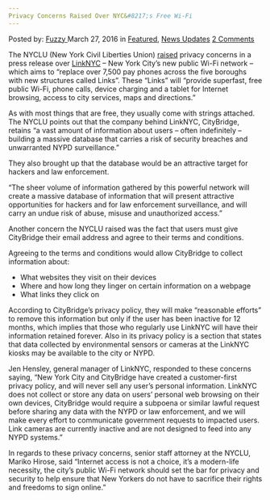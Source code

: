 ```yaml
---
Privacy Concerns Raised Over NYC&#8217;s Free Wi-Fi
---
```

<article class="post-listing post-13579 post type-post status-publish format-standard has-post-thumbnail hentry  tag-concerns tag-free tag-nycs tag-privacy tag-raised tag-wifi">
    <div class="post-inner">
        <span>Posted by: <a href="https://www.deepdotweb.com/author/fuzzy/" title="">Fuzzy </a></span>
    <span>March 27, 2016</span>
    <span>in <a href="https://www.deepdotweb.com/category/deepdot-news/" rel="category tag">Featured</a>, <a href="https://www.deepdotweb.com/category/news-updates/" rel="category tag">News Updates</a></span>
    <span><a href="https://www.deepdotweb.com/2016/03/27/privacy-concerns-raised-nycs-free-wi-fi/#comments">2 Comments</a></span>
    </p>
    <div class="clear"></div>
    <div class="entry">
    <p>The NYCLU (New York Civil Liberties Union) <a href="http://www.nyclu.org/news/citys-public-wi-fi-raises-privacy-concerns">raised</a> privacy concerns in a press release over <a href="https://www.link.nyc/">LinkNYC</a> – New York City&#8217;s new public Wi-Fi network –  which aims to “replace over 7,500 pay phones across the five boroughs with new structures called Links”. These “Links” will “provide superfast, free public Wi-Fi, phone calls, device charging and a tablet for Internet browsing, access to city services, maps and directions.”</p>
    <p>As with most things that are free, they usually come with strings attached. The NYCLU points out that the company behind LinkNYC, CityBridge, retains “a vast amount of information about users – often indefinitely – building a massive database that carries a risk of security breaches and unwarranted NYPD surveillance.”</p>
    <p>They also brought up that the database would be an attractive target for hackers and law enforcement.</p>
    <p>“The sheer volume of information gathered by this powerful network will create a massive database of information that will present attractive opportunities for hackers and for law enforcement surveillance, and will carry an undue risk of abuse, misuse and unauthorized access.”</p>
    <p>Another concern the NYCLU raised was the fact that users must give CityBridge their email address and agree to their terms and conditions.</p>
    <p>Agreeing to the terms and conditions would allow CityBridge to collect information about:</p>
    <ul>
    <li>What websites they visit on their devices</li>
    <li>Where and how long they linger on certain information on a webpage</li>
    <li>What links they click on</li>
    </ul>
    <p>According to CityBridge&#8217;s privacy policy, they will make “reasonable efforts” to remove this information but only if the user has been inactive for 12 months, which implies that those who regularly use LinkNYC will have their information retained forever. Also in its privacy policy is a section that states that data collected by environmental sensors or cameras at the LinkNYC kiosks may be available to the city or NYPD.</p>
    <p>Jen Hensley, general manager of LinkNYC, responded to these concerns saying, “New York City and CityBridge have created a customer-first privacy policy, and will never sell any user’s personal information. LinkNYC does not collect or store any data on users’ personal web browsing on their own devices, CityBridge would require a subpoena or similar lawful request before sharing any data with the NYPD or law enforcement, and we will make every effort to communicate government requests to impacted users. Link cameras are currently inactive and are not designed to feed into any NYPD systems.”</p>
    <p>In regards to these privacy concerns, senior staff attorney at the NYCLU, Mariko Hirose, said “Internet access is not a choice, it’s a modern-life necessity, the city’s public Wi-Fi network should set the bar for privacy and security to help ensure that New Yorkers do not have to sacrifice their rights and freedoms to sign online.”</p>
    </div>
    <span style="display:none"><a href="https://www.deepdotweb.com/tag/concerns/" rel="tag">concerns</a> <a href="https://www.deepdotweb.com/tag/free/" rel="tag">free</a> <a href="https://www.deepdotweb.com/tag/nycs/" rel="tag">nycs</a> <a href="https://www.deepdotweb.com/tag/privacy/" rel="tag">privacy</a> <a href="https://www.deepdotweb.com/tag/raised/" rel="tag">raised</a> <a href="https://www.deepdotweb.com/tag/wifi/" rel="tag">wifi</a></span> <span style="display:none" class="updated">2016-03-27</span>
    <div style="display:none" class="vcard author" itemprop="author" itemscope itemtype="http://schema.org/Person"><strong class="fn" itemprop="name"><a href="https://www.deepdotweb.com/author/fuzzy/" title="Posts by Fuzzy" rel="author">Fuzzy</a></strong></div>
    </div>
</article>

